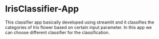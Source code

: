 # IrisClassifier-App
This classifier app basically developed using streamlit and it classifies the categories of Iris flower based on certain input parameter. In this app we can choose different classifier for the classification.
